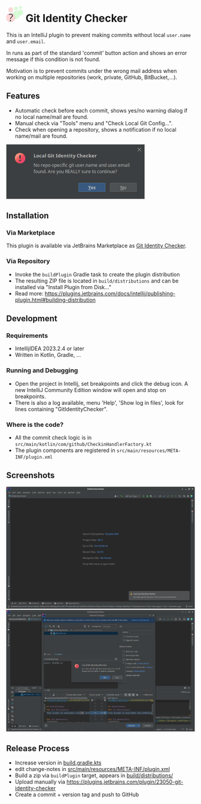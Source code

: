 # <img src="src/main/resources/META-INF/pluginIcon.svg" height="45px"/> Git Identity Checker

This is an IntelliJ plugin to prevent making commits without local `user.name` and `user.email`.

In runs as part of the standard 'commit' button action and shows an error message if this condition is not found.

Motivation is to prevent commits under the wrong mail address when working on multiple repositories (work, private,
GitHub, BitBucket,...).

## Features

- Automatic check before each commit, shows yes/no warning dialog if no local name/mail are found.
- Manual check via "Tools" menu and "Check Local Git Config...".
- Check when opening a repository, shows a notification if no local name/mail are found.

![commit warning](./screenshots/screenshot1.png)

## Installation

### Via Marketplace

This plugin is available via JetBrains Marketplace
as [Git Identity Checker](https://plugins.jetbrains.com/plugin/23050-git-identity-checker).

### Via Repository

- Invoke the `buildPlugin` Gradle task to create the plugin distribution
- The resulting ZIP file is located in `build/distributions` and can be installed via "Install Plugin from Disk..."
- Read more: https://plugins.jetbrains.com/docs/intellij/publishing-plugin.html#building-distribution

## Development

### Requirements

- IntellijIDEA 2023.2.4 or later
- Written in Kotlin, Gradle, ...

### Running and Debugging

- Open the project in Intellij, set breakpoints and click the debug icon. A new IntelliJ Community Edition window will
  open and stop on breakpoints.
- There is also a log available, menu 'Help', 'Show log in files', look for
  lines containing "GitIdentityChecker".

### Where is the code?

- All the commit check logic is in `src/main/kotlin/com/github/CheckinHandlerFactory.kt`
- The plugin components are registered in `src/main/resources/META-INF/plugin.xml`

## Screenshots

![](screenshots/screenshot5.png)
![](screenshots/screenshot4.png)

## Release Process

- Increase version in [build.gradle.kts](build.gradle.kts)
- edit change-notes in [src/main/resources/META-INF/plugin.xml](src/main/resources/META-INF/plugin.xml)
- Build a zip via `buildPlugin` target, appears in [build/distributions/](build/distributions)
- Upload manually via https://plugins.jetbrains.com/plugin/23050-git-identity-checker
- Create a commit + version tag and push to GitHub
